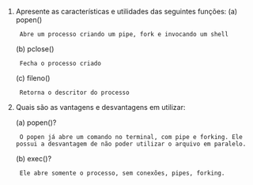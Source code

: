 ﻿1. Apresente as características e utilidades das seguintes funções:
	(a) popen()

		Abre um processo criando um pipe, fork e invocando um shell
		
	(b) pclose()
		
		Fecha o processo criado
		
	(c) fileno()
		
		Retorna o descritor do processo

2. Quais são as vantagens e desvantagens em utilizar:
		
	(a) popen()?
		
		O popen já abre um comando no terminal, com pipe e forking. Ele possui a desvantagem de não poder utilizar o arquivo em paralelo.
		
	(b) exec()?
		
		Ele abre somente o processo, sem conexões, pipes, forking. 

